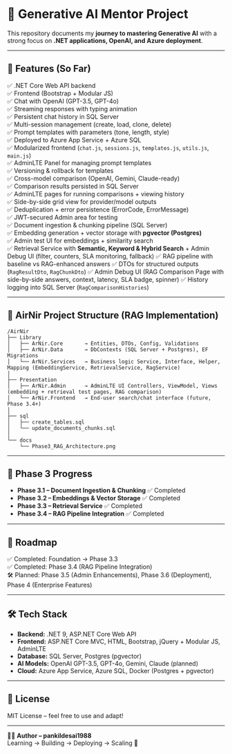 # 🚀 Generative AI Mentor Project

This repository documents my **journey to mastering Generative AI** with a strong focus on **.NET applications, OpenAI, and Azure deployment**.

---

## 📌 Features (So Far)

✅ .NET Core Web API backend  
✅ Frontend (Bootstrap + Modular JS)  
✅ Chat with OpenAI (GPT-3.5, GPT-4o)  
✅ Streaming responses with typing animation  
✅ Persistent chat history in SQL Server  
✅ Multi-session management (create, load, clone, delete)  
✅ Prompt templates with parameters (tone, length, style)  
✅ Deployed to Azure App Service + Azure SQL  
✅ Modularized frontend (`chat.js`, `sessions.js`, `templates.js`, `utils.js`, `main.js`)  
✅ AdminLTE Panel for managing prompt templates  
✅ Versioning & rollback for templates  
✅ Cross-model comparison (OpenAI, Gemini, Claude-ready)  
✅ Comparison results persisted in SQL Server  
✅ AdminLTE pages for running comparisons + viewing history  
✅ Side-by-side grid view for provider/model outputs  
✅ Deduplication + error persistence (ErrorCode, ErrorMessage)  
✅ JWT-secured Admin area for testing  
✅ Document ingestion & chunking pipeline (SQL Server)  
✅ Embedding generation + vector storage with **pgvector (Postgres)**  
✅ Admin test UI for embeddings + similarity search  
✅ Retrieval Service with **Semantic, Keyword & Hybrid Search** + Admin Debug UI (filter, counters, SLA monitoring, fallback)
✅ RAG pipeline with baseline vs RAG-enhanced answers
✅ DTOs for structured outputs (`RagResultDto`, `RagChunkDto`)
✅ Admin Debug UI (RAG Comparison Page with side-by-side answers, context, latency, SLA badge, spinner)
✅ History logging into SQL Server (`RagComparisonHistories`)  

---

## 📂 AirNir Project Structure (RAG Implementation)

```
/AirNir
├── Library
│   ├── ArNir.Core       → Entities, DTOs, Config, Validations
│   ├── ArNir.Data       → DbContexts (SQL Server + Postgres), EF Migrations
│   └── ArNir.Services   → Business logic Service, Interface, Helper, Mapping (EmbeddingService, RetrievalService, RagService)
│
├── Presentation
│   ├── ArNir.Admin      → AdminLTE UI Controllers, ViewModel, Views (embedding + retrieval test pages, RAG comparison)
│   └── ArNir.Frontend   → End-user search/chat interface (future, Phase 3.4+)
│
├── sql
│   ├── create_tables.sql
│   └── update_documents_chunks.sql
│
└── docs
    └── Phase3_RAG_Architecture.png
```

---

## 📖 Phase 3 Progress

- **Phase 3.1 – Document Ingestion & Chunking** ✅ Completed  
- **Phase 3.2 – Embeddings & Vector Storage** ✅ Completed  
- **Phase 3.3 – Retrieval Service** ✅ Completed
- **Phase 3.4 – RAG Pipeline Integration** ✅ Completed 

---

## 🎯 Roadmap

✅ Completed: Foundation → Phase 3.3  
✅ Completed: Phase 3.4 (RAG Pipeline Integration)  
🛠 Planned: Phase 3.5 (Admin Enhancements), Phase 3.6 (Deployment), Phase 4 (Enterprise Features)  

---

## 🛠️ Tech Stack

- **Backend:** .NET 9, ASP.NET Core Web API  
- **Frontend:** ASP.NET Core MVC, HTML, Bootstrap, jQuery + Modular JS, AdminLTE  
- **Database:** SQL Server, Postgres (pgvector)  
- **AI Models:** OpenAI GPT-3.5, GPT-4o, Gemini, Claude (planned)  
- **Cloud:** Azure App Service, Azure SQL, Docker (Postgres + pgvector)  

---

## 📌 License

MIT License – feel free to use and adapt!

---

👨‍🏫 **Author – pankildesai1988**  
Learning → Building → Deploying → Scaling 🚀
